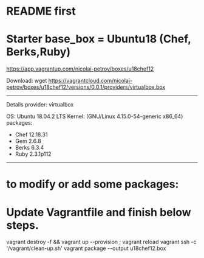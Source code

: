 # README first
#
# Starter base_box = Ubuntu18 (Chef, Berks,Ruby)

https://app.vagrantup.com/nicolai-petrov/boxes/u18chef12

Download:
wget https://vagrantcloud.com/nicolai-petrov/boxes/u18chef12/versions/0.0.1/providers/virtualbox.box

---------------------------------
Details
provider: virtualbox
 
OS: Ubuntu 18.04.2 LTS 
Kernel: (GNU/Linux 4.15.0-54-generic x86_64) 
packages: 
+    Chef 12.18.31 
+    Gem 2.6.8
+    Berks 6.3.4
+    Ruby 2.3.1p112
----------------------------------

# to modify or add some packages:
# Update Vagrantfile and finish below steps.

vagrant destroy -f &&  vagrant up --provision ; vagrant reload
vagrant ssh -c '/vagrant/clean-up.sh'
vagrant package --output u18chef12.box

